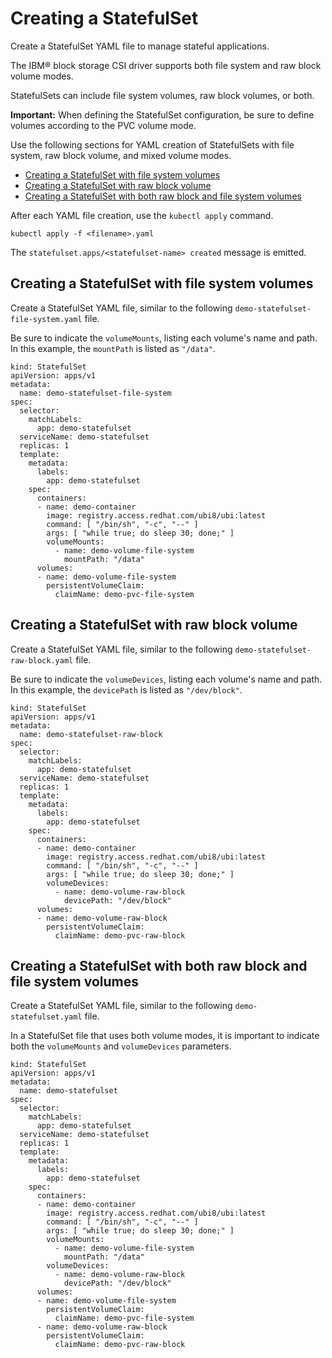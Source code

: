 # Creating a StatefulSet

Create a StatefulSet YAML file to manage stateful applications.

The IBM® block storage CSI driver supports both file system and raw block volume modes.

StatefulSets can include file system volumes, raw block volumes, or both.

**Important:** When defining the StatefulSet configuration, be sure to define volumes according to the PVC volume mode.

Use the following sections for YAML creation of StatefulSets with file system, raw block volume, and mixed volume modes.

  - [Creating a StatefulSet with file system volumes](#creating-a-statefulset-with-file-system-volumes)
  - [Creating a StatefulSet with raw block volume](#creating-a-statefulset-with-raw-block-volume)
  - [Creating a StatefulSet with both raw block and file system volumes](#creating-a-statefulset-with-both-raw-block-and-file-system-volumes)


After each YAML file creation, use the `kubectl apply` command.

```
kubectl apply -f <filename>.yaml
```

The `statefulset.apps/<statefulset-name> created` message is emitted.

## Creating a StatefulSet with file system volumes

Create a StatefulSet YAML file, similar to the following `demo-statefulset-file-system.yaml` file.

Be sure to indicate the `volumeMounts`, listing each volume's name and path. In this example, the `mountPath` is listed as `"/data"`.

    kind: StatefulSet
    apiVersion: apps/v1
    metadata:
      name: demo-statefulset-file-system
    spec:
      selector:
        matchLabels:
          app: demo-statefulset
      serviceName: demo-statefulset
      replicas: 1
      template:
        metadata:
          labels:
            app: demo-statefulset
        spec:
          containers:
          - name: demo-container
            image: registry.access.redhat.com/ubi8/ubi:latest
            command: [ "/bin/sh", "-c", "--" ]
            args: [ "while true; do sleep 30; done;" ]
            volumeMounts:
              - name: demo-volume-file-system
                mountPath: "/data"
          volumes:
          - name: demo-volume-file-system
            persistentVolumeClaim:
              claimName: demo-pvc-file-system

## Creating a StatefulSet with raw block volume

Create a StatefulSet YAML file, similar to the following `demo-statefulset-raw-block.yaml` file.

Be sure to indicate the `volumeDevices`, listing each volume's name and path. In this example, the `devicePath` is listed as `"/dev/block"`.

    kind: StatefulSet
    apiVersion: apps/v1
    metadata:
      name: demo-statefulset-raw-block
    spec:
      selector:
        matchLabels:
          app: demo-statefulset
      serviceName: demo-statefulset
      replicas: 1
      template:
        metadata:
          labels:
            app: demo-statefulset
        spec:
          containers:
          - name: demo-container
            image: registry.access.redhat.com/ubi8/ubi:latest
            command: [ "/bin/sh", "-c", "--" ]
            args: [ "while true; do sleep 30; done;" ]
            volumeDevices:
              - name: demo-volume-raw-block
                devicePath: "/dev/block"
          volumes:
          - name: demo-volume-raw-block
            persistentVolumeClaim:
              claimName: demo-pvc-raw-block

## Creating a StatefulSet with both raw block and file system volumes

Create a StatefulSet YAML file, similar to the following `demo-statefulset.yaml` file.

In a StatefulSet file that uses both volume modes, it is important to indicate both the `volumeMounts` and `volumeDevices` parameters.

    kind: StatefulSet
    apiVersion: apps/v1
    metadata:
      name: demo-statefulset
    spec:
      selector:
        matchLabels:
          app: demo-statefulset
      serviceName: demo-statefulset
      replicas: 1
      template:
        metadata:
          labels:
            app: demo-statefulset
        spec:
          containers:
          - name: demo-container
            image: registry.access.redhat.com/ubi8/ubi:latest
            command: [ "/bin/sh", "-c", "--" ]
            args: [ "while true; do sleep 30; done;" ]
            volumeMounts:
              - name: demo-volume-file-system
                mountPath: "/data"
            volumeDevices:
              - name: demo-volume-raw-block
                devicePath: "/dev/block"            
          volumes:
          - name: demo-volume-file-system
            persistentVolumeClaim:
              claimName: demo-pvc-file-system
          - name: demo-volume-raw-block
            persistentVolumeClaim:
              claimName: demo-pvc-raw-block

